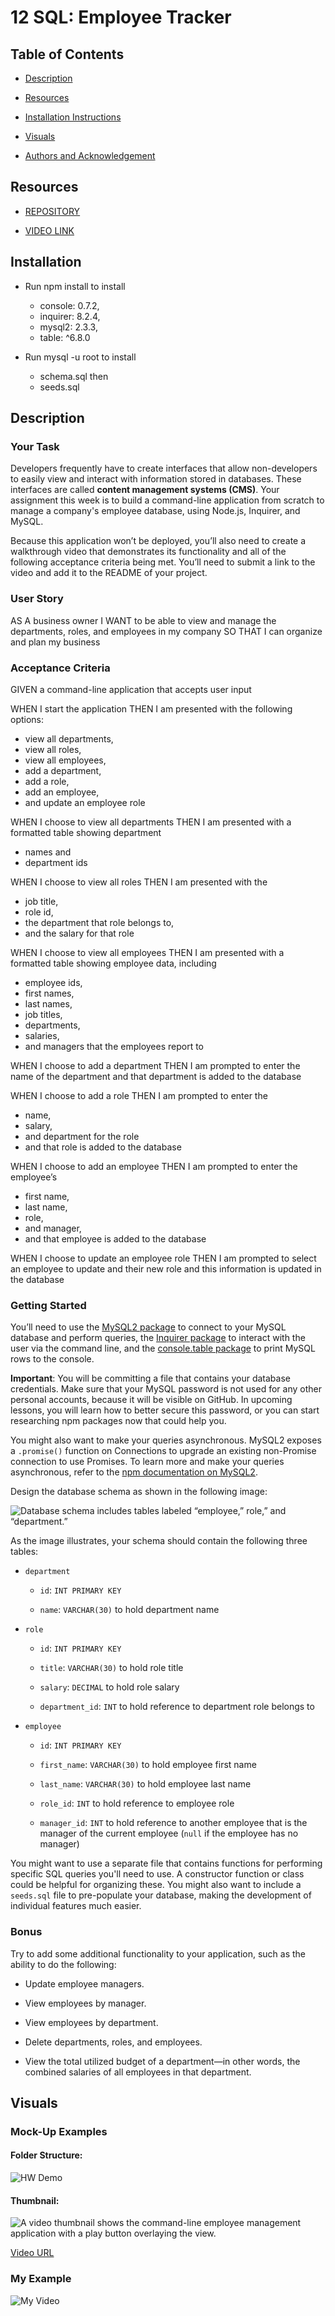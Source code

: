 # 12 SQL: Employee Tracker

## Table of Contents

- [Description](#description)

- [Resources](#resources)

- [Installation Instructions](#installation)

- [Visuals](#visuals)

- [Authors and Acknowledgement](#authors-and-acknowledgement)


## Resources

- [REPOSITORY](https://github.com/okdavekk/employee-tracker)

- [VIDEO LINK](https://www.awesomescreenshot.com/video/9576714)

## Installation
- Run npm install to install
    - console: 0.7.2,
    - inquirer: 8.2.4,
    - mysql2: 2.3.3,
    - table: ^6.8.0

- Run mysql \-u root to install
    - schema.sql then
    - seeds.sql

## Description

### Your Task
Developers frequently have to create interfaces that allow non-developers to easily view and interact with information stored in databases. These interfaces are called **content management systems (CMS)**. Your assignment this week is to build a command-line application from scratch to manage a company's employee database, using Node.js, Inquirer, and MySQL.

Because this application won’t be deployed, you’ll also need to create a walkthrough video that demonstrates its functionality and all of the following acceptance criteria being met. You’ll need to submit a link to the video and add it to the README of your project.

### User Story
AS A business owner
I WANT to be able to view and manage the departments, roles, and employees in my company
SO THAT I can organize and plan my business

### Acceptance Criteria
GIVEN a command-line application that accepts user input

WHEN I start the application THEN I am presented with the following options: 
- view all departments, 
- view all roles, 
- view all employees, 
- add a department, 
- add a role, 
- add an employee, 
- and update an employee role

WHEN I choose to view all departments THEN I am presented with a formatted table showing department 
- names and 
- department ids

WHEN I choose to view all roles THEN I am presented with the 
- job title, 
- role id, 
- the department that role belongs to, 
- and the salary for that role

WHEN I choose to view all employees THEN I am presented with a formatted table showing employee data, including 
- employee ids, 
- first names, 
- last names, 
- job titles, 
- departments, 
- salaries, 
- and managers that the employees report to

WHEN I choose to add a department THEN I am prompted to enter the name of the department and that department is added to the database

WHEN I choose to add a role THEN I am prompted to enter the 
- name, 
- salary, 
- and department for the role 
- and that role is added to the database

WHEN I choose to add an employee THEN I am prompted to enter the employee’s 
- first name, 
- last name, 
- role, 
- and manager, 
- and that employee is added to the database

WHEN I choose to update an employee role THEN I am prompted to select an employee to update and their new role and this information is updated in the database 

### Getting Started
You’ll need to use the [MySQL2 package](https://www.npmjs.com/package/mysql2) to connect to your MySQL database and perform queries, the [Inquirer package](https://www.npmjs.com/package/inquirer) to interact with the user via the command line, and the [console.table package](https://www.npmjs.com/package/console.table) to print MySQL rows to the console.

**Important**: You will be committing a file that contains your database credentials. Make sure that your MySQL password is not used for any other personal accounts, because it will be visible on GitHub. In upcoming lessons, you will learn how to better secure this password, or you can start researching npm packages now that could help you.

You might also want to make your queries asynchronous. MySQL2 exposes a `.promise()` function on Connections to upgrade an existing non-Promise connection to use Promises. To learn more and make your queries asynchronous, refer to the [npm documentation on MySQL2](https://www.npmjs.com/package/mysql2).

Design the database schema as shown in the following image:

![Database schema includes tables labeled “employee,” role,” and “department.”](./Assets/12-sql-homework-demo-01.png)

As the image illustrates, your schema should contain the following three tables:

* `department`

    * `id`: `INT PRIMARY KEY`

    * `name`: `VARCHAR(30)` to hold department name

* `role`

    * `id`: `INT PRIMARY KEY`

    * `title`: `VARCHAR(30)` to hold role title

    * `salary`: `DECIMAL` to hold role salary

    * `department_id`: `INT` to hold reference to department role belongs to

* `employee`

    * `id`: `INT PRIMARY KEY`

    * `first_name`: `VARCHAR(30)` to hold employee first name

    * `last_name`: `VARCHAR(30)` to hold employee last name

    * `role_id`: `INT` to hold reference to employee role

    * `manager_id`: `INT` to hold reference to another employee that is the manager of the current employee (`null` if the employee has no manager)

You might want to use a separate file that contains functions for performing specific SQL queries you'll need to use. A constructor function or class could be helpful for organizing these. You might also want to include a `seeds.sql` file to pre-populate your database, making the development of individual features much easier.

### Bonus
Try to add some additional functionality to your application, such as the ability to do the following:

* Update employee managers.

* View employees by manager.

* View employees by department.

* Delete departments, roles, and employees.

* View the total utilized budget of a department&mdash;in other words, the combined salaries of all employees in that department.

## Visuals
### Mock-Up Examples
#### Folder Structure:
![HW Demo](./assets/12-sql-homework-demo-01.png)

#### Thumbnail:
![A video thumbnail shows the command-line employee management application with a play button overlaying the view.](./assets/12-sql-homework-video-thumbnail.png)

[Video URL](https://2u-20.wistia.com/medias/2lnle7xnpk)

### My Example
![My Video]()
